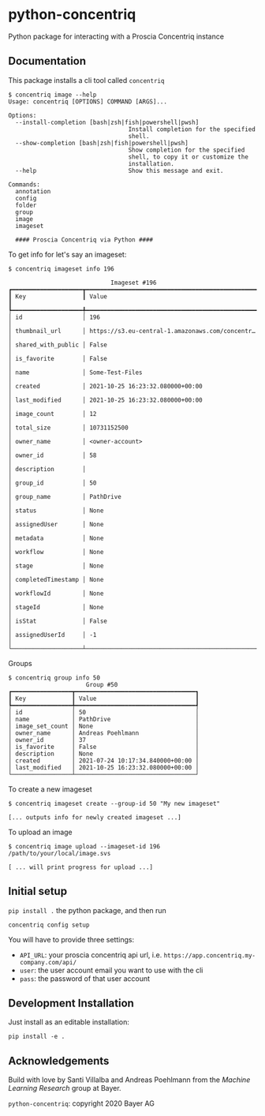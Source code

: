 # python-concentriq

Python package for interacting with a Proscia Concentriq instance

## Documentation

This package installs a cli tool called `concentriq`

```console
$ concentriq image --help
Usage: concentriq [OPTIONS] COMMAND [ARGS]...

Options:
  --install-completion [bash|zsh|fish|powershell|pwsh]
                                  Install completion for the specified
                                  shell.
  --show-completion [bash|zsh|fish|powershell|pwsh]
                                  Show completion for the specified
                                  shell, to copy it or customize the
                                  installation.
  --help                          Show this message and exit.

Commands:
  annotation
  config
  folder
  group
  image
  imageset

  #### Proscia Concentriq via Python ####

```

To get info for let's say an imageset:

```console
$ concentriq imageset info 196

                             Imageset #196
┏━━━━━━━━━━━━━━━━━━━━┳━━━━━━━━━━━━━━━━━━━━━━━━━━━━━━━━━━━━━━━━━━━━━━━━━┓
┃ Key                ┃ Value                                           ┃
┡━━━━━━━━━━━━━━━━━━━━╇━━━━━━━━━━━━━━━━━━━━━━━━━━━━━━━━━━━━━━━━━━━━━━━━━┩
│ id                 │ 196                                             │
│ thumbnail_url      │ https://s3.eu-central-1.amazonaws.com/concentr… │
│ shared_with_public │ False                                           │
│ is_favorite        │ False                                           │
│ name               │ Some-Test-Files                                 │
│ created            │ 2021-10-25 16:23:32.080000+00:00                │
│ last_modified      │ 2021-10-25 16:23:32.080000+00:00                │
│ image_count        │ 12                                              │
│ total_size         │ 10731152500                                     │
│ owner_name         │ <owner-account>                                 │
│ owner_id           │ 58                                              │
│ description        │                                                 │
│ group_id           │ 50                                              │
│ group_name         │ PathDrive                                       │
│ status             │ None                                            │
│ assignedUser       │ None                                            │
│ metadata           │ None                                            │
│ workflow           │ None                                            │
│ stage              │ None                                            │
│ completedTimestamp │ None                                            │
│ workflowId         │ None                                            │
│ stageId            │ None                                            │
│ isStat             │ False                                           │
│ assignedUserId     │ -1                                              │
└────────────────────┴─────────────────────────────────────────────────┘
```

Groups

```console
$ concentriq group info 50
                      Group #50
┏━━━━━━━━━━━━━━━━━┳━━━━━━━━━━━━━━━━━━━━━━━━━━━━━━━━━━┓
┃ Key             ┃ Value                            ┃
┡━━━━━━━━━━━━━━━━━╇━━━━━━━━━━━━━━━━━━━━━━━━━━━━━━━━━━┩
│ id              │ 50                               │
│ name            │ PathDrive                        │
│ image_set_count │ None                             │
│ owner_name      │ Andreas Poehlmann                │
│ owner_id        │ 37                               │
│ is_favorite     │ False                            │
│ description     │ None                             │
│ created         │ 2021-07-24 10:17:34.840000+00:00 │
│ last_modified   │ 2021-10-25 16:23:32.080000+00:00 │
└─────────────────┴──────────────────────────────────┘

```

To create a new imageset
```console
$ concentriq imageset create --group-id 50 "My new imageset"

[... outputs info for newly created imageset ...]

```

To upload an image

```console
$ concentriq image upload --imageset-id 196 /path/to/your/local/image.svs

[ ... will print progress for upload ...]

```

## Initial setup

`pip install .` the python package, and then run

```shell
concentriq config setup
```

You will have to provide three settings:

- `API_URL`: your proscia concentriq api url, i.e. `https://app.concentriq.my-company.com/api/`
- `user`: the user account email you want to use with the cli
- `pass`: the password of that user account


## Development Installation

Just install as an editable installation:

```
pip install -e .
```

## Acknowledgements

Build with love by Santi Villalba and Andreas Poehlmann from the _Machine Learning Research_ group at Bayer.

`python-concentriq`: copyright 2020 Bayer AG
